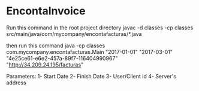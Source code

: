 # EncontaInvoice
Run this command in the root project directory
javac -d classes -cp classes  src/main/java/com/mycompany/encontafacturas/*.java

then run this command
java -cp classes com.mycompany.encontafacturas.Main "2017-01-01" "2017-03-01" "4e25ce61-e6e2-457a-89f7-116404990967" "http://34.209.24.195/facturas"

Parameters:
1- Start Date
2- Finish Date
3- User/Client id
4- Server's address
